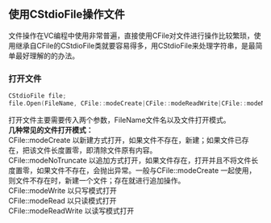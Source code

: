 ## 使用CStdioFile操作文件
文件操作在VC编程中使用非常普遍，直接使用CFile对文件进行操作比较繁琐，使用继承自CFile的CStdioFile类就要容易得多，用CStdioFile来处理字符串，是最简单最好理解的的办法。    
### 打开文件
```c
CStdioFile file;   
file.Open(FileName, CFile::modeCreate|CFile::modeReadWrite|CFile::modeNoTruncate);    
```   
打开文件主要需要传入两个参数，FileName文件名以及文件打开模式。   
**几种常见的文件打开模式：**   
CFile::modeCreate 以新建方式打开，如果文件不存在，新建；如果文件已存在，把该文件长度置零，即清除文件原有内容。   
CFile::modeNoTruncate 以追加方式打开，如果文件存在，打开并且不将文件长度置零，如果文件不存在，会抛出异常。一般与CFile::modeCreate 一起使用，则文件不存在时，新建一个文件；存在就进行追加操作。   
CFile::modeWrite 以只写模式打开    
CFile::modeRead 以只读模式打开    
CFile::modeReadWrite 以读写模式打开    
